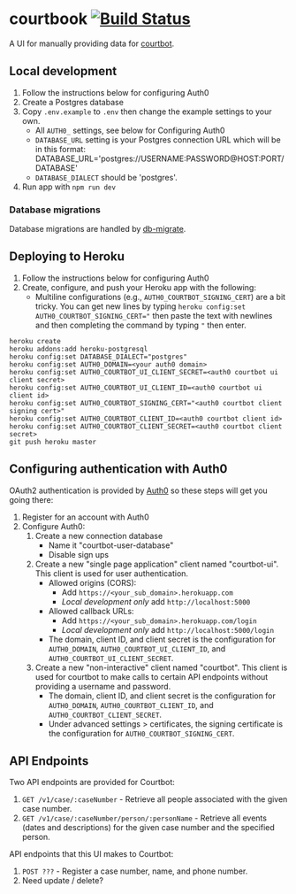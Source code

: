 # courtbook [![Build Status](https://travis-ci.org/codefortulsa/courtbook.svg?branch=master)](https://travis-ci.org/codefortulsa/courtbook)

A UI for manually providing data for [courtbot](https://github.com/codefortulsa/courtbot-engine).

## Local development

1. Follow the instructions below for configuring Auth0
1. Create a Postgres database
1. Copy `.env.example` to `.env` then change the example settings to your own.
    * All `AUTH0_` settings, see below for Configuring Auth0
    * `DATABASE_URL` setting is your Postgres connection URL which will be in this format: DATABASE_URL='postgres://USERNAME:PASSWORD@HOST:PORT/DATABASE'
    * `DATABASE_DIALECT` should be 'postgres'.
1. Run app with `npm run dev`

### Database migrations

Database migrations are handled by [db-migrate](https://github.com/db-migrate/node-db-migrate).

## Deploying to Heroku

1. Follow the instructions below for configuring Auth0
1. Create, configure, and push your Heroku app with the following:
    * Multiline configurations (e.g., `AUTH0_COURTBOT_SIGNING_CERT`) are a bit tricky. You can get new lines by typing `heroku config:set AUTH0_COURTBOT_SIGNING_CERT="` then paste the text with newlines and then completing the command by typing `"` then enter.

```
heroku create
heroku addons:add heroku-postgresql
heroku config:set DATABASE_DIALECT="postgres"
heroku config:set AUTH0_DOMAIN=<your auth0 domain>
heroku config:set AUTH0_COURTBOT_UI_CLIENT_SECRET=<auth0 courtbot ui client secret>
heroku config:set AUTH0_COURTBOT_UI_CLIENT_ID=<auth0 courtbot ui client id>
heroku config:set AUTH0_COURTBOT_SIGNING_CERT="<auth0 courtbot client signing cert>"
heroku config:set AUTH0_COURTBOT_CLIENT_ID=<auth0 courtbot client id>
heroku config:set AUTH0_COURTBOT_CLIENT_SECRET=<auth0 courtbot client secret>
git push heroku master
```

## Configuring authentication with Auth0

OAuth2 authentication is provided by [Auth0](https://auth0.com) so these steps will get you going there:

1. Register for an account with Auth0
1. Configure Auth0:
    1. Create a new connection database
        * Name it "courtbot-user-database"
        * Disable sign ups
    1. Create a new "single page application" client named "courtbot-ui". This client is used for user authentication.
        * Allowed origins (CORS): 
            * Add `https://<your_sub_domain>.herokuapp.com`
            * _Local development only_ add `http://localhost:5000`
        * Allowed callback URLs: 
            * Add `https://<your_sub_domain>.herokuapp.com/login`
            * _Local development only_ add `http://localhost:5000/login`
        * The domain, client ID, and client secret is the configuration for `AUTH0_DOMAIN`, `AUTH0_COURTBOT_UI_CLIENT_ID`, and `AUTH0_COURTBOT_UI_CLIENT_SECRET`.
    1. Create a new "non-interactive" client named "courtbot". This client is used for courtbot to make calls to certain API endpoints without providing a username and password.
        * The domain, client ID, and client secret is the configuration for `AUTH0_DOMAIN`, `AUTH0_COURTBOT_CLIENT_ID`, and `AUTH0_COURTBOT_CLIENT_SECRET`. 
        * Under advanced settings > certificates, the signing certificate is the configuration for `AUTH0_COURTBOT_SIGNING_CERT`.

## API Endpoints

Two API endpoints are provided for Courtbot:

1. `GET /v1/case/:caseNumber` - Retrieve all people associated with the given case number.
1. `GET /v1/case/:caseNumber/person/:personName` - Retrieve all events (dates and descriptions) for the given case number and the specified person.

API endpoints that this UI makes to Courtbot:

1. `POST ???` - Register a case number, name, and phone number.
1. Need update / delete?
